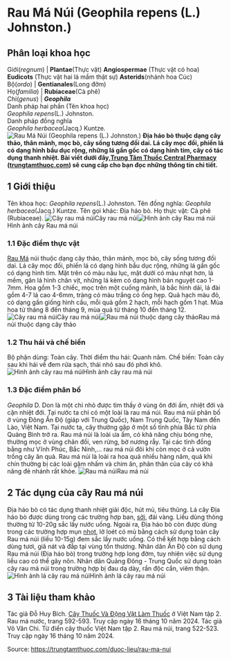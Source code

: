 # Rau Má Núi (Geophila repens (L.) Johnston.)

Phân loại khoa học  
---  
Giới(_regnum_) |  **Plantae**(Thực vật) **Angiospermae** (Thực vật có hoa) **Eudicots** (Thực vật hai lá mầm thật sự) **Asterids**(nhánh hoa Cúc)  
Bộ(_ordo_) | **Gentianales**(Long đởm)  
Họ(_familia_) | **Rubiaceae**(Cà phê)  
Chi(_genus_) | **_Geophila_**  
Danh pháp hai phần (Tên khoa học)  
_Geophila repens_(L.) Johnston.  
Danh pháp đồng nghĩa  
_Geophila herbacea_(Jacq.) Kuntze.  
![Rau Má Núi \(Geophila repens \(L.\) Johnston.\)](https://trungtamthuoc.com/images/others/rau-ma-nui-0-3221.jpg)
**Địa háo bò thuộc dạng cây thảo, thân mảnh, mọc bò, cây sống tương đối dai. Lá cây mọc đối, phiến lá có dạng hình bầu dục rộng, những lá gần gốc có dạng hình tim, cây có tác dụng thanh nhiệt. Bài viết dưới đây,[Trung Tâm Thuốc Central Pharmacy](https://trungtamthuoc.com/ "Trung Tâm Thuốc Central Pharmacy") ([trungtamthuoc.com](https://trungtamthuoc.com/ "trungtamthuoc.com")) sẽ cung cấp cho bạn đọc những thông tin chi tiết.**
##  1 Giới thiệu
Tên khoa học: _Geophila repens_(L.) Johnston.
Tên đồng nghĩa: _Geophila herbacea_(Jacq.) Kuntze.
Tên gọi khác: Địa háo bò.
Họ thực vật: Cà phê (Rubiaceae).
![Cây rau má núi](https://trungtamthuoc.com/images/item/rau-ma-nui-6.jpg)Cây rau má núi![Hình ảnh cây Rau má núi](https://trungtamthuoc.com/images/item/rau-ma-nui.jpg)Hình ảnh cây Rau má núi
### 1.1 Đặc điểm thực vật
[Rau Má](https://trungtamthuoc.com/hoat-chat/rau-ma "Rau Má") núi thuộc dạng cây thảo, thân mảnh, mọc bò, cây sống tương đối dai. Lá cây mọc đối, phiến lá có dạng hình bầu dục rộng, những lá gần gốc có dạng hình tim. Mặt trên có màu nâu lục, mặt dưới có màu nhạt hơn, lá mềm, gân lá hình chân vịt, những lá kèm có dạng hình bán nguyệt cao 1-7mm.
Hoa gồm 1-3 chiếc, mọc trên một cuống mảnh, lá bắc hình dải, lá đài gồm 4-7 lá cao 4-6mm, tràng có màu trắng có ống hẹp.
Quả hạch màu đỏ, có dạng gần giống hình cầu, mỗi quả gồm 2 hạch, mỗi hạch gồm 1 hạt.
Mùa hoa từ tháng 8 đến tháng 9, mùa quả từ tháng 10 đến tháng 12.
![Cây rau má núi](https://trungtamthuoc.com/images/item/rau-ma-nui-7.jpg)Cây rau má núi![Rau má núi thuộc dạng cây thảo](https://trungtamthuoc.com/images/item/rau-ma-nui-1.jpg)Rau má núi thuộc dạng cây thảo
### 1.2 Thu hái và chế biến
Bộ phận dùng: Toàn cây.
Thời điểm thu hái: Quanh năm.
Chế biến: Toàn cây sau khi hái về đem rửa sạch, thái nhỏ sau đó phơi khô.
![Hình ảnh cây rau má núi](https://trungtamthuoc.com/images/item/rau-ma-nui-2.jpg)Hình ảnh cây rau má núi
### 1.3 Đặc điểm phân bố
_Geophila_ D. Don là một chi nhỏ được tìm thấy ở vùng ôn đới ấm, nhiệt đới và cận nhiệt đới. Tại nước ta chỉ có một loài là rau má núi.
Rau má núi phân bố ở vùng Đông Ấn Độ (giáp với Trung Quốc), Nam Trung Quốc, Tây Nam đến Lào, Việt Nam. Tại nước ta, cây thường gặp ở một số tỉnh phía Bắc từ phía Quảng Bình trở ra.
Rau má núi là loài ưa ẩm, có khả năng chịu bóng nhẹ, thường mọc ở vùng chân đồi, ven rừng, bờ nương rẫy. Tại các tỉnh đồng bằng như Vĩnh Phúc, Bắc Ninh,... rau má núi đôi khi còn mọc ở cả vườn trồng cây ăn quả.
Rau má núi là loài ra hoa quả nhiều hàng năm, quả khi chín thường bị các loài gặm nhấm và chim ăn, phân thân của cây có khả năng đẻ nhánh rất khỏe.
![Rau má núi](https://trungtamthuoc.com/images/item/rau-ma-nui-4.jpg)Rau má núi
##  2 Tác dụng của cây Rau má núi
Địa háo bò có tác dụng thanh nhiệt giải độc, hút mủ, tiêu thũng.
Lá cây Địa háo bò được dùng trong các trường hợp ban, [sởi](https://trungtamthuoc.com/bai-viet/benh-soi "sởi"), đái vàng. Liều dùng thông thường từ 10-20g sắc lấy nước uống.
Ngoài ra, Địa háo bò còn được dùng trong các trường hợp mụn [nhọt](https://trungtamthuoc.com/bai-viet/nhot "nhọt"), lở loét có mủ bằng cách sử dụng toàn cây Rau má núi (liều 10-15g) đem sắc lấy nước uống. Có thể kết hợp bằng cách dùng tươi, giã nát và đắp tại vùng tổn thương.
Nhân dân Ấn Độ còn sử dụng Rau má núi (Địa háo bò) trong trường hợp long đờm, tuy nhiên việc sử dụng liều cao có thể gây nôn.
Nhân dân Quảng Đông - Trung Quốc sử dụng toàn cây rau má núi trong trường hợp bị đau dạ dày, rắn độc cắn, viêm thận.
![Hình ảnh lá cây rau má núi](https://trungtamthuoc.com/images/item/rau-ma-nui-5.jpg)Hình ảnh lá cây rau má núi
##  3 Tài liệu tham khảo
Tác giả Đỗ Huy Bích. [Cây Thuốc Và Động Vật Làm Thuốc](https://trungtamthuoc.com/bai-viet/doc-online-va-tai-mien-phi-pdf-sach-cay-thuoc-va-dong-vat-lam-thuoc-o-viet-nam "Cây Thuốc Và Động Vật Làm Thuốc") ở Việt Nam tập 2. Rau má nước, trang 592-593. Truy cập ngày 16 tháng 10 năm 2024.
Tác giả Võ Văn Chi. Từ điển cây thuốc Việt Nam tập 2. Rau má núi, trang 522-523. Truy cập ngày 16 tháng 10 năm 2024.


Source: https://trungtamthuoc.com/duoc-lieu/rau-ma-nui